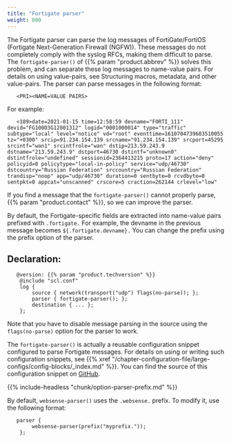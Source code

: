 ```yaml
---
title: "Fortigate parser"
weight: 800
---
```

<!-- DISCLAIMER: This file is based on the syslog-ng Open Source Edition documentation https://github.com/balabit/syslog-ng-ose-guides/commit/2f4a52ee61d1ea9ad27cb4f3168b95408fddfdf2 and is used under the terms of The syslog-ng Open Source Edition Documentation License. The file has been modified by Axoflow. -->

The Fortigate parser can parse the log messages of FortiGate/FortiOS (Fortigate Next-Generation Firewall (NGFW)). These messages do not completely comply with the syslog RFCs, making them difficult to parse. The `fortigate-parser()` of {{% param "product.abbrev" %}} solves this problem, and can separate these log messages to name-value pairs. For details on using value-pairs, see Structuring macros, metadata, and other value-pairs. The parser can parse messages in the following format:

```shell
   <PRI><NAME=VALUE PAIRS>
```

For example:

```shell
   <189>date=2021-01-15 time=12:58:59 devname="FORTI_111" devid="FG100D3G12801312" logid="0001000014" type="traffic" subtype="local" level="notice" vd="root" eventtime=1610704739683510055 tz="+0300" srcip=91.234.154.139 srcname="91.234.154.139" srcport=45295 srcintf="wan1" srcintfrole="wan" dstip=213.59.243.9 dstname="213.59.243.9" dstport=46730 dstintf="unknown0" dstintfrole="undefined" sessionid=2364413215 proto=17 action="deny" policyid=0 policytype="local-in-policy" service="udp/46730" dstcountry="Russian Federation" srccountry="Russian Federation" trandisp="noop" app="udp/46730" duration=0 sentbyte=0 rcvdbyte=0 sentpkt=0 appcat="unscanned" crscore=5 craction=262144 crlevel="low"
```

If you find a message that the `fortigate-parser()` cannot properly parse, {{% param "product.contact" %}}, so we can improve the parser.

By default, the Fortigate-specific fields are extracted into name-value pairs prefixed with `.fortigate.` For example, the devname in the previous message becomes `${.fortigate.devname}.` You can change the prefix using the prefix option of the parser.


## Declaration:

```shell
   @version: {{% param "product.techversion" %}}
    @include "scl.conf"
    log {
        source { network(transport("udp") flags(no-parse)); };
        parser { fortigate-parser(); };
        destination { ... };
    };
```


Note that you have to disable message parsing in the source using the `flags(no-parse)` option for the parser to work.

The `fortigate-parser()` is actually a reusable configuration snippet configured to parse Fortigate messages. For details on using or writing such configuration snippets, see {{% xref "/chapter-configuration-file/large-configs/config-blocks/_index.md" %}}. You can find the source of this configuration snippet on [GitHub](https://github.com/syslog-ng/syslog-ng/blob/master/scl/websense/plugin.conf).


{{% include-headless "chunk/option-parser-prefix.md" %}}

By default, `websense-parser()` uses the `.websense.` prefix. To modify it, use the following format:

```shell
   parser {
        websense-parser(prefix("myprefix."));
    };
```

